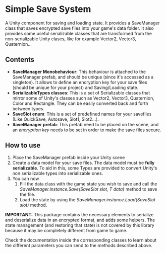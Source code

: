 # Simple Save System

A Unity component for saving and loading state. It provides a SaveManager class that saves encrypted save files into your game's data folder. It also provides some useful serializable classes that are transformed from the non-serializable Unity clases, like for example Vector2, Vector3, Quaternion... 

## Contents
- **SaveManager Monobehaviour**: This behaviour is attached to the SaveManager prefab, and should be unique (since it's accessed as a singleton). It allows to define an encryption key for your save files (should be unique for your project) and Saving/Loading state.
- **SerializableTypes classes**: This is a set of Serializable classes that mirror some of Unity's classes such as Vector2, Vector3, Quaternion, Color and Rectangle. They can be easily converted back and forth between types.
- **SaveSlot enum**: This is a set of predefined names for your savefiles (Like QuickSave, Autosave, Slot1, Slot2...).
- **SaveManager prefab**: This prefab need to be placed on the scene, and an *encryption key* needs to be set in order to make the save files secure.

## How to use
1. Place the SaveManager prefab inside your Unity scene
2. Create a data model for your save files. The data model must be **fully serializable**. To aid in this, some Types are provided to convert Unity's non serializable types into serializable ones.
3. You can now
    1. Fill the data class with the game state you wish to save and call the *SaveManager.instance.Save(SaveSlot slot, T data)* method to save the file.
    2. Load the state by using the *SaveManager.instance.Load(SaveSlot slot)* method.

**IMPORTANT:** This package contains the necessary elements to serialize and deserialize data in an encrypted format, and adds some helpers. The state management (and restoring that state) is not covered by this library because it may be completely different from game to game.

Check the documentation inside the corresponding classes to learn about the different parameters you can send to the methods described above.
